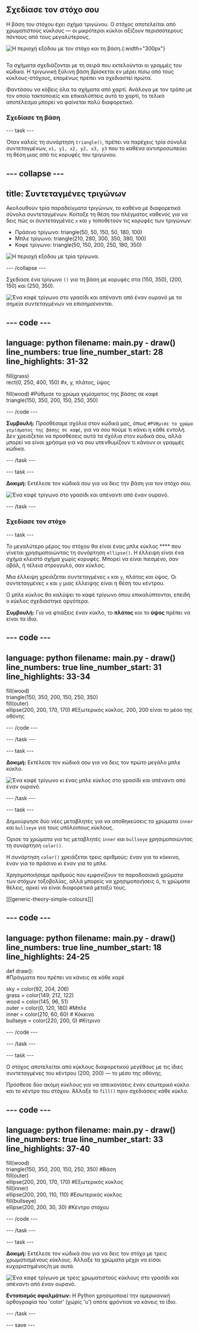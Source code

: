 ## Σχεδίασε τον στόχο σου
<div style="display: flex; flex-wrap: wrap">
<div style="flex-basis: 200px; flex-grow: 1; margin-right: 15px;">
Η βάση του στόχου έχει σχήμα τριγώνου. Ο στόχος αποτελείται από χρωματιστούς κύκλους — οι μικρότεροι κύκλοι αξίζουν περισσότερους πόντους από τους μεγαλύτερους. 
</div>
<div>

![Η περιοχή εξόδου με τον στόχο και τη βάση.](images/three-circles.png){:width="300px"}

</div>
</div>

Τα σχήματα σχεδιάζονται με τη σειρά που εκτελούνται οι γραμμές του κώδικα. Η τριγωνική ξύλινη βάση βρίσκεται εν μέρει πίσω από τους κύκλους-στόχους, επομένως πρέπει να σχεδιαστεί πρώτα.

Φαντάσου να κόβεις όλα τα σχήματα από χαρτί. Ανάλογα με τον τρόπο με τον οποίο τακτοποιείς και επικαλύπτεις αυτό το χαρτί, το τελικό αποτέλεσμα μπορεί να φαίνεται πολύ διαφορετικό.

### Σχεδίασε τη βάση

--- task ---

Όταν καλείς τη συνάρτηση `triangle()`, πρέπει να παρέχεις τρία σύνολα συντεταγμένων, `x1, y1, x2, y2, x3, y3` που το καθένα αντιπροσωπεύει τη θέση μιας από τις κορυφές του τριγώνου.

--- collapse ---
---
title: Συντεταγμένες τριγώνων
---

  Ακολουθούν τρία παραδείγματα τριγώνων, το καθένα με διαφορετικά σύνολα συντεταγμένων. Κοίταξε τη θέση του πλέγματος καθενός για να δεις πώς οι συντεταγμένες `x` και `y` τοποθετούν τις κορυφές των τριγώνων:
  + Πράσινο τρίγωνο: triangle(50, 50, 150, 50, 180, 100)
  + Μπλε τρίγωνο: triangle(210, 280, 300, 350, 380, 100)
  + Καφέ τρίγωνο: triangle(50, 150, 200, 250, 180, 350)

  ![Η περιοχή εξόδου με τρία τρίγωνα.](images/triangles-coords.png)

--- /collapse ---

Σχεδίασε ένα τρίγωνο `()` για τη βάση με κορυφές στα (150, 350), (200, 150) και (250, 350).

![Ένα καφέ τρίγωνο στο γρασίδι και απέναντι από έναν ουρανό με τα σημεία συντεταγμένων να επισημαίνονται.](images/stand_coords.png)

--- code ---
---
language: python filename: main.py - draw() line_numbers: true line_number_start: 28
line_highlights: 31-32
---

  fill(grass)   
rect(0, 250, 400, 150) #x, y, πλάτος, ύψος

  fill(wood) #Ρύθμισε το χρώμα γεμίσματος της βάσης σε καφέ     
triangle(150, 350, 200, 150, 250, 350)


--- /code ---

**Συμβουλή:** Προσθέσαμε σχόλια στον κώδικά μας, όπως `#Ρύθμισε το χρώμα γεμίσματος της βάσης σε καφέ`, για να σου πούμε τι κάνει η κάθε εντολή. Δεν χρειάζεται να προσθέσεις αυτά τα σχόλια στον κώδικά σου, αλλά μπορεί να είναι χρήσιμα για να σου υπενθυμίζουν τι κάνουν οι γραμμές κώδικα.

--- /task ---

--- task ---

**Δοκιμή:** Εκτέλεσε τον κώδικά σου για να δεις την βάση για τον στόχο σου.

![Ένα καφέ τρίγωνο στο γρασίδι και απέναντι από έναν ουρανό.](images/target-stand.png)

--- /task ---

### Σχεδίασε τον στόχο

--- task ---

Το μεγαλύτερο μέρος του στόχου θα είναι ένας μπλε κύκλος **** που γίνεται χρησιμοποιώντας τη συνάρτηση `ellipse()`. Η έλλειψη είναι ένα σχήμα κλειστό σχήμα χωρίς κορυφές. Μπορεί να είναι πιεσμένο, σαν οβάλ, ή τέλεια στρογγυλό, σαν κύκλος.

Μια έλλειψη χρειάζεται συντεταγμένες `x` και `y`, πλάτος και ύψος. Οι συντεταγμένες `x` και `y` μιας έλλειψης είναι η θέση του κέντρου.

Ο μπλε κύκλος θα καλύψει το καφέ τρίγωνο όπου επικαλύπτονται, επειδή ο κύκλος σχεδιάστηκε αργότερα.

**Συμβουλή:** Για να φτιάξεις έναν κύκλο, το **πλάτος** και το **ύψος** πρέπει να είναι τα ίδια.

--- code ---
---
language: python filename: main.py - draw() line_numbers: true line_number_start: 31
line_highlights: 33-34
---

  fill(wood)   
triangle(150, 350, 200, 150, 250, 350)   
fill(outer)    
ellipse(200, 200, 170, 170) #Εξωτερικός κύκλος. 200, 200 είναι το μέσο της οθόνης

--- /code ---

--- /task ---

--- task ---

**Δοκιμή:** Εκτέλεσε τον κώδικά σου για να δεις τον πρώτο μεγάλο μπλε κύκλο.

![Ένα καφέ τρίγωνο κι ένας μπλε κύκλος στο γρασίδι και απέναντι από έναν ουρανό.](images/blue-circle.png)

--- /task ---

--- task ---

Δημιούργησε δύο νέες μεταβλητές για να αποθηκεύσεις τα χρώματα `inner` και `bullseye` για τους υπόλοιπους κύκλους.

Όρισε τα χρώματα για τις μεταβλητές `inner` και `bullseye` χρησιμοποιώντας τη συνάρτηση `color()`.

Η συνάρτηση `color()` χρειάζεται τρεις αριθμούς: έναν για το κόκκινο, έναν για το πράσινο κι έναν για το μπλε.

Χρησιμοποιήσαμε αριθμούς που εμφανίζουν τα παραδοσιακά χρώματα των στόχων τοξοβολίας, αλλά μπορείς να χρησιμοποιήσεις ό, τι χρώματα θέλεις, αρκεί να είναι διαφορετικά μεταξύ τους.

[[[generic-theory-simple-colours]]]

--- code ---
---
language: python filename: main.py - draw() line_numbers: true line_number_start: 18
line_highlights: 24-25
---

def draw():   
#Πράγματα που πρέπει να κάνεις σε κάθε καρέ

  sky = color(92, 204, 206)   
grass = color(149, 212, 122)   
wood = color(145, 96, 51)   
outer = color(0, 120, 180) #Μπλε    
inner = color(210, 60, 60) # Κόκκινο    
bullseye = color(220, 200, 0) #Κίτρινο

--- /code ---

--- /task ---

--- task ---

Ο στόχος αποτελείται από κύκλους διαφορετικού μεγέθους με τις ίδιες συντεταγμένες του κέντρου (200, 200) — το μέσο της οθόνης.

Πρόσθεσε δύο ακόμη κύκλους για να απεικονίσεις έναν εσωτερικό κύκλο και το κέντρο του στόχου. Άλλαξε το `fill()` πριν σχεδιάσεις κάθε κύκλο.

--- code ---
---
language: python filename: main.py - draw() line_numbers: true line_number_start: 33
line_highlights: 37-40
---

  fill(wood)    
triangle(150, 350, 200, 150, 250, 350) #Βάση    
fill(outer)   
ellipse(200, 200, 170, 170) #Εξωτερικός κύκλος   
fill(inner)   
ellipse(200, 200, 110, 110) #Εσωτερικός κύκλος   
fill(bullseye)   
ellipse(200, 200, 30, 30) #Κέντρο στόχου

--- /code ---

--- /task ---

--- task ---

**Δοκιμή:** Εκτέλεσε τον κώδικά σου για να δεις τον στόχο με τρεις χρωματισμένους κύκλους. Άλλαξε τα χρώματα μέχρι να είσαι ευχαριστημένος/η με αυτά.

![Ένα καφέ τρίγωνο με τρεις χρωματιστούς κύκλους στο γρασίδι και απέναντι από έναν ουρανό.](images/three-circles.png)

**Εντοπισμός σφαλμάτων:** Η Python χρησιμοποιεί την αμερικανική ορθογραφία του 'color' (χωρίς 'u') οπότε φρόντισε να κάνεις το ίδιο.

--- /task ---

--- save ---

